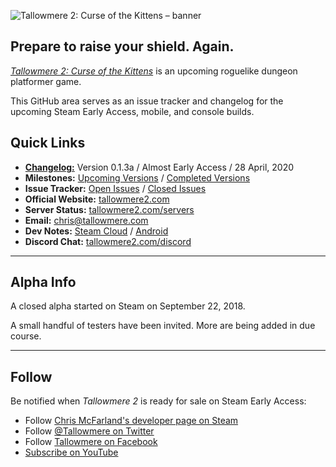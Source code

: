 ![Tallowmere 2: Curse of the Kittens – banner](https://i.imgur.com/78YrV6R.jpg)

## Prepare to raise your shield. Again.

[_Tallowmere 2: Curse of the Kittens_](https://www.tallowmere2.com/) is an upcoming roguelike dungeon platformer game.

This GitHub area serves as an issue tracker and changelog for the upcoming Steam Early Access, mobile, and console builds.

## Quick Links
- [**Changelog:**](https://github.com/ChrisNZL/Tallowmere2/wiki/Changelog) Version 0.1.3a / Almost Early Access / 28 April, 2020
- **Milestones:** [Upcoming Versions](https://github.com/ChrisNZL/Tallowmere2/milestones) / [Completed Versions](https://github.com/ChrisNZL/Tallowmere2/milestones?state=closed)
- **Issue Tracker:** [Open Issues](https://github.com/ChrisNZL/Tallowmere2/issues) / [Closed Issues](https://github.com/ChrisNZL/Tallowmere2/issues?q=is%3Aissue+is%3Aclosed)
- **Official Website:** [tallowmere2.com](https://www.tallowmere2.com)
- **Server Status:** [tallowmere2.com/servers](https://www.tallowmere2.com/servers)
- **Email:** [chris@tallowmere.com](mailto:chris@tallowmere.com)
- **Dev Notes:** [Steam Cloud](https://github.com/ChrisNZL/Tallowmere2/wiki/Dev:-Steam-Cloud-notes) / [Android](https://github.com/ChrisNZL/Tallowmere2/wiki/Dev:-Android-notes)
- **Discord Chat:** [tallowmere2.com/discord](https://www.tallowmere2.com/discord)

---

## Alpha Info

A closed alpha started on Steam on September 22, 2018.

A small handful of testers have been invited. More are being added in due course.

---

## Follow

Be notified when _Tallowmere 2_ is ready for sale on Steam Early Access:

- Follow [Chris McFarland's developer page on Steam](https://store.steampowered.com/dev/cmcfarland/)
- Follow [@Tallowmere on Twitter](https://twitter.com/Tallowmere)
- Follow [Tallowmere on Facebook](https://www.facebook.com/Tallowmere)
- [Subscribe on YouTube](https://www.youtube.com/channel/UCVwyGHj3-i0Ll1WTftM16Wg)
